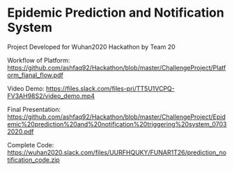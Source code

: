 

# Epidemic Prediction and Notification System
Project Developed for Wuhan2020 Hackathon by Team 20


Workflow of Platform:  https://github.com/ashfaq92/Hackathon/blob/master/ChallengeProject/Platform_fianal_flow.pdf

Video Demo: https://files.slack.com/files-pri/TT5U1VCPQ-FV3AH98S2/video_demo.mp4

Final Presentation: https://github.com/ashfaq92/Hackathon/blob/master/ChallengeProject/Epidemic%20prediction%20and%20notification%20triggering%20system_07032020.pdf


Complete Code: https://wuhan2020.slack.com/files/UURFHQUKY/FUNAR1T26/prediction_notification_code.zip

